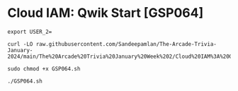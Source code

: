 # Cloud IAM: Qwik Start [GSP064]

```
export USER_2=
```
```
curl -LO raw.githubusercontent.com/Sandeepamlan/The-Arcade-Trivia-January-2024/main/The%20Arcade%20Trivia%20January%20Week%202/Cloud%20IAM%3A%20Qwik%20Start/GSP064.sh

sudo chmod +x GSP064.sh

./GSP064.sh
```
